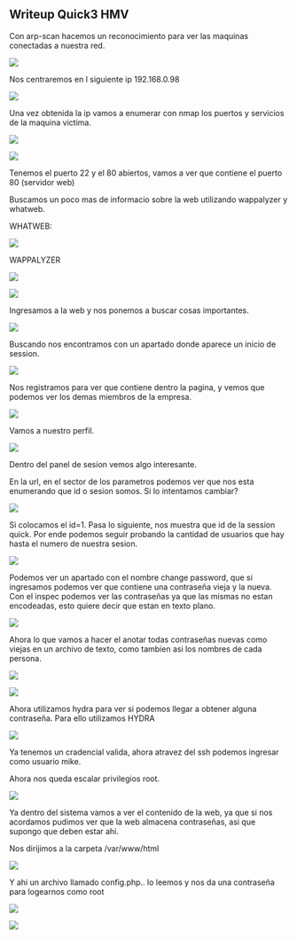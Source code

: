 ## Writeup Quick3 HMV

Con arp-scan hacemos un reconocimiento para ver las maquinas conectadas a nuestra red.

![](https://github.com/Qu0kk4/Quokk4/blob/main/HackMyVm/image/Captura%20de%20pantalla%202024-03-31%20183802.png)

Nos centraremos en l siguiente ip 192.168.0.98

![](https://github.com/Qu0kk4/Quokk4/blob/main/HackMyVm/image/Captura%20de%20pantalla%202024-03-31%20183844.png)

Una vez obtenida la ip vamos a enumerar con nmap los puertos y servicios de la maquina victima.

![](https://github.com/Qu0kk4/Quokk4/blob/main/HackMyVm/image/Captura%20de%20pantalla%202024-03-31%20183947.png)

![](https://github.com/Qu0kk4/Quokk4/blob/main/HackMyVm/image/Captura%20de%20pantalla%202024-03-31%20192543.png)

Tenemos el puerto 22 y el 80 abiertos, vamos a ver que contiene el puerto 80 (servidor web)

Buscamos un poco mas de informacio sobre la web utilizando wappalyzer y whatweb.

WHATWEB:

![](https://github.com/Qu0kk4/Quokk4/blob/main/HackMyVm/image/Captura%20de%20pantalla%202024-03-31%20202853.png)

WAPPALYZER

![](https://github.com/Qu0kk4/Quokk4/blob/main/HackMyVm/image/Captura%20de%20pantalla%202024-03-31%20202931.png)

![](https://github.com/Qu0kk4/Quokk4/blob/main/HackMyVm/image/Captura%20de%20pantalla%202024-03-31%20202943.png)

Ingresamos a la web y nos ponemos a buscar cosas importantes.

![](https://github.com/Qu0kk4/Quokk4/blob/main/HackMyVm/image/Captura%20de%20pantalla%202024-03-31%20184719.png)

Buscando nos encontramos con un apartado donde aparece un inicio de session.

![](https://github.com/Qu0kk4/Quokk4/blob/main/HackMyVm/image/Captura%20de%20pantalla%202024-03-31%20185927.png)

Nos registramos para ver que contiene dentro la pagina, y vemos que podemos ver los demas miembros de la empresa.

![](https://github.com/Qu0kk4/Quokk4/blob/main/HackMyVm/image/Captura%20de%20pantalla%202024-03-31%20191637.png)

Vamos a nuestro perfil.

![](https://github.com/Qu0kk4/Quokk4/blob/main/HackMyVm/image/Captura%20de%20pantalla%202024-03-31%20194356.png)

Dentro del panel de sesion vemos algo interesante.

En la url, en el sector de los parametros podemos ver que nos esta enumerando que id o sesion somos. Si lo intentamos cambiar?

![](https://github.com/Qu0kk4/Quokk4/blob/main/HackMyVm/image/Captura%20de%20pantalla%202024-03-31%20194434.png)

Si colocamos el id=1. Pasa lo siguiente, nos muestra que id de la session quick. Por ende podemos seguir probando la cantidad de usuarios que hay hasta el numero de nuestra sesion.

![](https://github.com/Qu0kk4/Quokk4/blob/main/HackMyVm/image/Captura%20de%20pantalla%202024-03-31%20194501.png)

Podemos ver un apartado con el nombre change password, que si ingresamos podemos ver que contiene una contraseña vieja y la nueva. Con el inspec podemos ver las contraseñas ya que las mismas no estan encodeadas, esto quiere decir que estan en texto plano.

![](https://github.com/Qu0kk4/Quokk4/blob/main/HackMyVm/image/Captura%20de%20pantalla%202024-03-31%20200409.png)

Ahora lo que vamos a hacer el anotar todas contraseñas nuevas como viejas en un archivo de texto, como tambien asi los nombres de cada persona.

![](https://github.com/Qu0kk4/Quokk4/blob/main/HackMyVm/image/Captura%20de%20pantalla%202024-03-31%20200450.png)

![](https://github.com/Qu0kk4/Quokk4/blob/main/HackMyVm/image/Captura%20de%20pantalla%202024-03-31%20200501.png)

Ahora utilizamos hydra para ver si podemos llegar a obtener alguna contraseña.
Para ello utilizamos HYDRA

![](https://github.com/Qu0kk4/Quokk4/blob/main/HackMyVm/image/Captura%20de%20pantalla%202024-03-31%20202521.png)

Ya tenemos un cradencial valida, ahora atravez del ssh podemos ingresar como usuario mike.

Ahora nos queda escalar privilegios root.

![](https://github.com/Qu0kk4/Quokk4/blob/main/HackMyVm/image/Captura%20de%20pantalla%202024-03-31%20202558.png)

Ya dentro del sistema vamos a ver el contenido de la web, ya que si nos acordamos pudimos ver que la web almacena contraseñas, asi que supongo que deben estar ahi.

Nos dirijimos a la carpeta /var/www/html

![](https://github.com/Qu0kk4/Quokk4/blob/main/HackMyVm/image/Captura%20de%20pantalla%202024-03-31%20210930.png)

Y ahi un archivo llamado config.php.. lo leemos y nos da una contraseña para logearnos como root

![](https://github.com/Qu0kk4/Quokk4/blob/main/HackMyVm/image/Captura%20de%20pantalla%202024-03-31%20210952.png)

![](https://github.com/Qu0kk4/Quokk4/blob/main/HackMyVm/image/Captura%20de%20pantalla%202024-03-31%20211103.png)
